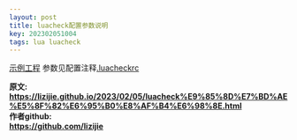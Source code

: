 ```yaml
---
layout: post
title: luacheck配置参数说明
key: 202302051004
tags: lua luacheck
---
```


[示例工程](https://github.com/lizijie/luacheck_cfg_example)
参数见配置注释[.luacheckrc](https://github.com/lizijie/luacheck_cfg_example/blob/main/.luacheckrc)

  
<b>原文:<br>
<https://lizijie.github.io/2023/02/05/luacheck%E9%85%8D%E7%BD%AE%E5%8F%82%E6%95%B0%E8%AF%B4%E6%98%8E.html>
<br>
作者github:<br>
<https://github.com/lizijie>
</b>
